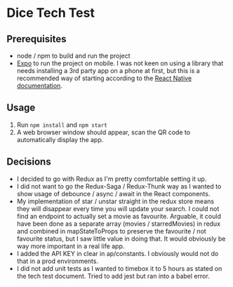 # Dice Tech Test

## Prerequisites
- node / npm to build and run the project
- [Expo](https://expo.io/) to run the project on mobile. I was not keen on using a library that needs installing a 3rd party app on a phone at first, but this is a recommended way of starting according to the [React Native documentation](https://facebook.github.io/react-native/docs/getting-started).

## Usage
1. Run `npm install` and `npm start`
2. A web browser window should appear, scan the QR code to automatically display the app.

## Decisions
- I decided to go with Redux as I'm pretty comfortable setting it up.
- I did not want to go the Redux-Saga / Redux-Thunk way as I wanted to show usage of debounce / async / await in the React components. 
- My implementation of star / unstar straight in the redux store means they will disappear every time you will update your search. I could not find an endpoint to actually set a movie as favourite. Arguable, it could have been done as a separate array (movies / starredMovies) in redux and combined in mapStateToProps to preserve the favourite / not favourite status, but I saw little value in doing that. It would obviously be way more important in a real life app.
- I added the API KEY in clear in ap/constants. I obviously would not do that in a prod environments.
- I did not add unit tests as I wanted to timebox it to 5 hours as stated on the tech test document. Tried to add jest but ran into a babel error.